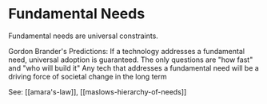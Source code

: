 # Fundamental Needs

Fundamental needs are universal constraints. 

Gordon Brander's Predictions:
  If a technology addresses a fundamental need, universal adoption is guaranteed. The only questions are "how fast"  and "who will build it"
  Any tech that addresses a fundamental need will be a driving force of societal change in the long term

See: [[amara's-law]], [[maslows-hierarchy-of-needs]]